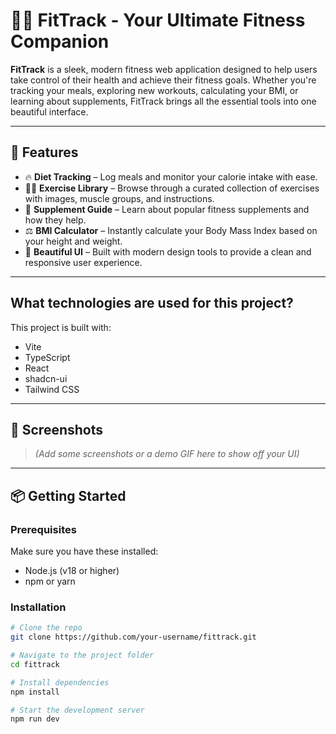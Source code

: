 # 🏋️‍♂️ FitTrack - Your Ultimate Fitness Companion

**FitTrack** is a sleek, modern fitness web application designed to help users take control of their health and achieve their fitness goals. Whether you're tracking your meals, exploring new workouts, calculating your BMI, or learning about supplements, FitTrack brings all the essential tools into one beautiful interface.

---

## 🚀 Features

- 🔥 **Diet Tracking** – Log meals and monitor your calorie intake with ease.
- 🏃‍♀️ **Exercise Library** – Browse through a curated collection of exercises with images, muscle groups, and instructions.
- 💊 **Supplement Guide** – Learn about popular fitness supplements and how they help.
- ⚖️ **BMI Calculator** – Instantly calculate your Body Mass Index based on your height and weight.
- 🎨 **Beautiful UI** – Built with modern design tools to provide a clean and responsive user experience.

---

## What technologies are used for this project?

This project is built with:

- Vite
- TypeScript
- React
- shadcn-ui
- Tailwind CSS

---

## 📸 Screenshots

> *(Add some screenshots or a demo GIF here to show off your UI)*

---

## 📦 Getting Started

### Prerequisites

Make sure you have these installed:

- Node.js (v18 or higher)
- npm or yarn

### Installation

```bash
# Clone the repo
git clone https://github.com/your-username/fittrack.git

# Navigate to the project folder
cd fittrack

# Install dependencies
npm install

# Start the development server
npm run dev
